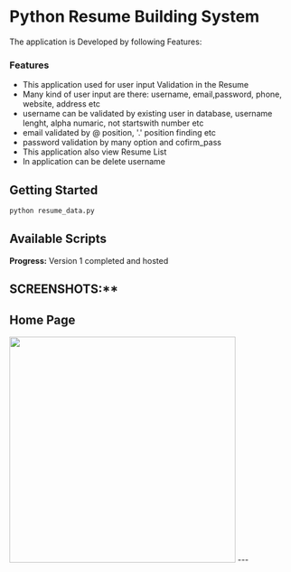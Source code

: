 # Python Resume Building System
The application is Developed by following Features:

### Features
* This application used for user input Validation in the Resume
* Many kind of user input are there: username, email,password, phone, website, address etc
* username can be validated by existing user in database, username lenght, alpha numaric, not startswith number etc
* email validated by @ position, '.' position finding etc
* password validation by many option and cofirm_pass
* This application also view Resume List
* In application  can be delete username
 

## Getting Started

```bash
python resume_data.py
```



## Available Scripts
**Progress:**
Version 1 completed and hosted

## SCREENSHOTS:**


<h2>Home Page</h2>
<img src="https://github.com/nusratdevo/interactive_test/edit/main/screen/screen01.png" height="400">
---


